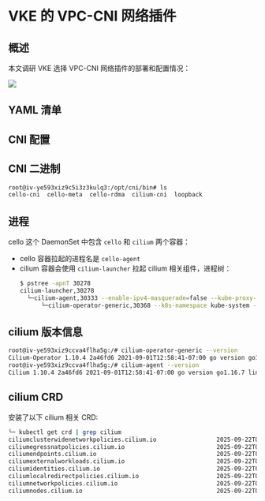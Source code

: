 # VKE 的 VPC-CNI 网络插件

## 概述

本文调研 VKE 选择 VPC-CNI 网络插件的部署和配置情况：

![](https://image-host-1251893006.cos.ap-chengdu.myqcloud.com/2025%2F09%2F22%2F20250922152737.png)

## YAML 清单

<Tabs>
  <TabItem value="1" label="cello">
    <FileBlock file="vendor/volcengine/cello-daemonset.yaml" showLineNumbers />
  </TabItem>
  <TabItem value="2" label="cello-config">
    <FileBlock file="vendor/volcengine/cello-config-configmap.yaml" showLineNumbers />
  </TabItem>
  <TabItem value="3" label="cilium-config">
    <FileBlock file="vendor/volcengine/cilium-config-configmap.yaml" showLineNumbers />
  </TabItem>
</Tabs>

## CNI 配置

<Tabs>
  <TabItem value="1" label="cello-meta">
    <FileBlock file="vendor/volcengine/01-cello-meta.conflist" showLineNumbers title="/etc/cni/net.d/01-cello-meta.conflist" language="json" />
  </TabItem>
  <TabItem value="2" label="cello-config">
    <FileBlock file="vendor/volcengine/10-cello.conflist" showLineNumbers title="/etc/cni/net.d/10-cello.conflist" language="json" />
  </TabItem>
</Tabs>

## CNI 二进制

```bash
root@iv-ye593xiz9c5i3z3kulq3:/opt/cni/bin# ls
cello-cni  cello-meta  cello-rdma  cilium-cni  loopback
```

## 进程

cello 这个 DaemonSet 中包含 `cello` 和 `cilium` 两个容器：
- cello 容器拉起的进程名是 `cello-agent`
- cilium 容器会使用 `cilium-launcher` 拉起 cilium 相关组件，进程树：
  ```bash
  $ pstree -apnT 30278
  cilium-launcher,30278
    └─cilium-agent,30333 --enable-ipv4-masquerade=false --kube-proxy-replacement=strict --node-port-mode=snat --disable-envoy-version-check=true --disable-cnp-status-updates=true --enable-local-node-route=false --datapath-mode=ipvlan --enable-bandwidth-manager=true --agent-health-port=9099 --ipv4-range=169.254.0.0/16 --enable-endpoint-health-checking=false --bpf-map-dynamic-size-ratio=0.0025 --enable-ipv4=true --debug=false --enable-policy=never --ipam=cluster-pool --ipvlan-master-device=eth0 --enable-host-legacy-routing=true --tunnel=disabled --direct-routing-device=eth0 --enable-ipv6=false
        └─cilium-operator-generic,30368 --k8s-namespace kube-system --identity-gc-interval 10m --identity-heartbeat-timeout 20m
  ```

## cilium 版本信息

```bash
root@iv-ye593xiz9ccva4flha5g:/# cilium-operator-generic --version
Cilium-Operator 1.10.4 2a46fd6 2021-09-01T12:58:41-07:00 go version go1.16.7 linux/amd64
root@iv-ye593xiz9ccva4flha5g:/# cilium-agent --version
Cilium 1.10.4 2a46fd6 2021-09-01T12:58:41-07:00 go version go1.16.7 linux/amd64
```

## cilium CRD

安装了以下 cilium 相关 CRD:

```bash
╰─ kubectl get crd | grep cilium
ciliumclusterwidenetworkpolicies.cilium.io                 2025-09-22T04:13:37Z
ciliumegressnatpolicies.cilium.io                          2025-09-22T04:13:36Z
ciliumendpoints.cilium.io                                  2025-09-22T04:13:36Z
ciliumexternalworkloads.cilium.io                          2025-09-22T04:13:36Z
ciliumidentities.cilium.io                                 2025-09-22T04:13:36Z
ciliumlocalredirectpolicies.cilium.io                      2025-09-22T04:13:36Z
ciliumnetworkpolicies.cilium.io                            2025-09-22T04:13:37Z
ciliumnodes.cilium.io                                      2025-09-22T04:13:36Z
```
